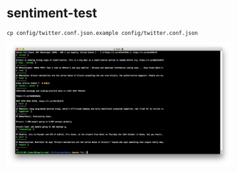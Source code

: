 # sentiment-test

```
cp config/twitter.conf.json.example config/twitter.conf.json
```

![sentiment.png](sentiment.png)
